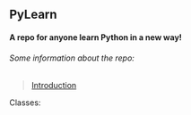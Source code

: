 ## PyLearn

#### A repo for anyone learn Python in a new way!

###### Some information about the repo:

> [Introduction](https://github.com/JohnnyStein/PyLearn/tree/master/Introduction)

Classes:

